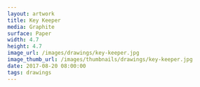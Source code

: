 ```yaml
---
layout: artwork
title: Key Keeper
media: Graphite
surface: Paper
width: 4.7
height: 4.7
image_url: /images/drawings/key-keeper.jpg
image_thumb_url: /images/thumbnails/drawings/key-keeper.jpg
date: 2017-08-20 08:00:00
tags: drawings
---
```

